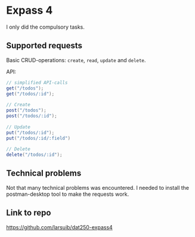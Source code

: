 # Expass 4
I only did the compulsory tasks.

## Supported requests
Basic CRUD-operations: `create`, `read`, `update` and `delete`.

API:
```java
// simplified API-calls
get("/todos");                                   
get("/todos/:id");
                                                                               
// Create                                                                      
post("/todos");         
post("/todos/:id");
                                                                               
// Update                                                                      
put("/todos/:id");
put("/todos/:id/:field")
                                                                               
// Delete                                                                      
delete("/todos/:id");
```

## Technical problems
Not that many technical problems was encountered. I needed to install the postman-desktop tool to make the requests work.

## Link to repo
https://github.com/larsuib/dat250-expass4

